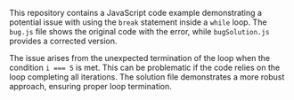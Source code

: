 This repository contains a JavaScript code example demonstrating a potential issue with using the `break` statement inside a `while` loop. The `bug.js` file shows the original code with the error, while `bugSolution.js` provides a corrected version.

The issue arises from the unexpected termination of the loop when the condition `i === 5` is met.  This can be problematic if the code relies on the loop completing all iterations.  The solution file demonstrates a more robust approach, ensuring proper loop termination.